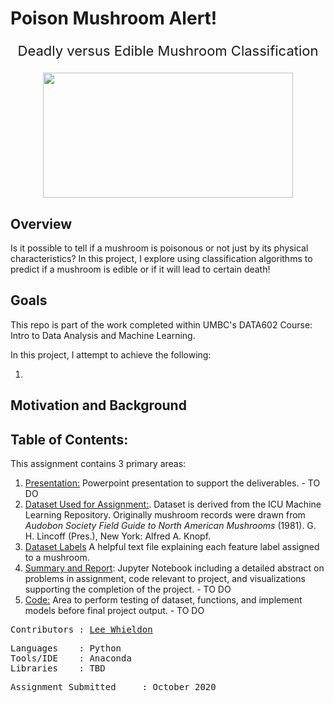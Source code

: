 # Poison Mushroom Alert! 
<p align="center"style="font-size:22px">
 Deadly versus Edible Mushroom Classification
</p>

<p align="center">
<img src="https://github.com/Lwhieldon/MushroomClassification/blob/master/images/edible-vs-poisonous-mushrooms.jpg?raw=true" width="400" height="200" />
</p>

## Overview

Is it possible to tell if a mushroom is poisonous or not just by its physical characteristics? In this project, I explore using classification algorithms to predict if a mushroom is edible or if it will lead to certain death!

## Goals

This repo is part of the work completed within UMBC's DATA602 Course: Intro to Data Analysis and Machine Learning.

In this project, I attempt to achieve the following:
<ol>
<li></li>
</ol>

## Motivation and Background


## Table of Contents:

This assignment contains 3 primary areas:

<ol>
  <li><a href=https://github.com/Lwhieldon/IstheMushroomPoisonous/blob/master/Mushroom%20Classification%20Presentation.pptx>Presentation:</a> Powerpoint presentation to support the deliverables. - TO DO</li>
  <li><a href=https://archive.ics.uci.edu/ml/datasets/mushroom>Dataset Used for Assignment:</a>. Dataset is derived from the ICU Machine Learning Repository. Originally mushroom records were drawn from <i>Audobon Society Field Guide to North American Mushrooms </i>(1981). G. H. Lincoff (Pres.), New York: Alfred A. Knopf. </li>
  <li><a href=>Dataset Labels</a> A helpful text file explaining each feature label assigned to a mushroom. </li>
  <li><a href=>Summary and Report</a>: Jupyter Notebook including a detailed abstract on problems in assignment, code relevant to project, and visualizations supporting the completion of the project. - TO DO</li>
  <li> <a href=>Code:</a> Area to perform testing of dataset, functions, and implement models before final project output. - TO DO</li>
 

  
</ol>

<pre>
Contributors : <a href=https://github.com/Lwhieldon>Lee Whieldon</a>
</pre>

<pre>
Languages    : Python
Tools/IDE    : Anaconda
Libraries    : TBD
</pre>

<pre>
Assignment Submitted     : October 2020
</pre>

